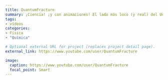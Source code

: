 ```yaml
---
title: QuantumFracture
summary: ¡Ciencia! ¡y con animaciones! El lado más loco (y real) del Universo.
tags:
- vídeos
categories: 
- Física
- "Química"

# Optional external URL for project (replaces project detail page).
external_link: https://www.youtube.com/user/QuantumFracture

image:
  caption: https://www.youtube.com/user/QuantumFracture
  focal_point: Smart
---
```

